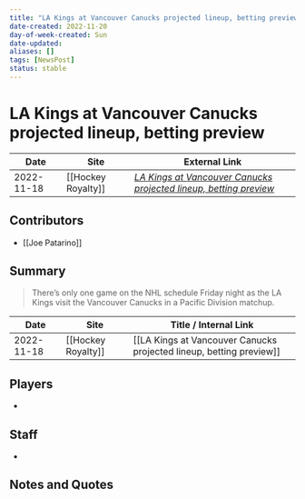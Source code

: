 ```yaml
---
title: "LA Kings at Vancouver Canucks projected lineup, betting preview"
date-created: 2022-11-20
day-of-week-created: Sun
date-updated: 
aliases: []
tags: [NewsPost]
status: stable
---
```


# LA Kings at Vancouver Canucks projected lineup, betting preview

| Date       | Site               | External Link                                                                                                                                                             |
| ---------- | ------------------ | ------------------------------------------------------------------------------------------------------------------------------------------------------------------------- |
| 2022-11-18 | [[Hockey Royalty]] | [*LA Kings at Vancouver Canucks projected lineup, betting preview*](https://hockeyroyalty.com/2022/11/18/la-kings-at-vancouver-canucks-projected-lineup-betting-preview/) |

## Contributors
- [[Joe Patarino]]

## Summary
> There’s only one game on the NHL schedule Friday night as the LA Kings visit the Vancouver Canucks in a Pacific Division matchup.

| Date       | Site               | Title / Internal Link                                               |
| ---------- | ------------------ | ------------------------------------------------------------------- |
| 2022-11-18 | [[Hockey Royalty]] | [[LA Kings at Vancouver Canucks projected lineup, betting preview]] |

## Players
- 

## Staff
- 

## Notes and Quotes
> 

